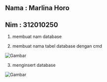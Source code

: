 ## Nama : Marlina Horo
## Nim  : 312010250

1. membuat nam database

2. membuat nama tabel database dengan cmd





![Gambar](img/2.png)






3. menginsert database


![Gambar](img/3.png)



